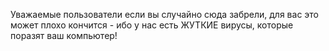 Уважаемые пользователи если вы случайно сюда забрели, для вас это может плохо кончится - ибо у нас есть ЖУТКИЕ вирусы, которые поразят ваш компьютер!
